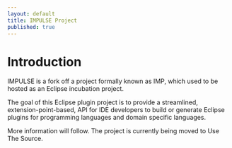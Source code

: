 ```yaml
---
layout: default
title: IMPULSE Project
published: true
---
```


# Introduction

IMPULSE is a fork off a project formally known as IMP, which used to be hosted as an Eclipse incubation project. 

The goal of this Eclipse plugin project is to provide a streamlined, extension-point-based, API for IDE developers to build or generate Eclipse plugins for programming languages and domain specific languages.

More information will follow. The project is currently being moved to Use The Source.


